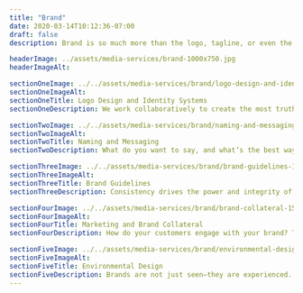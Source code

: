 ```yaml
---
title: "Brand"
date: 2020-03-14T10:12:36-07:00
draft: false
description: Brand is so much more than the logo, tagline, or even the product itself. Brand is what the customer feels about your company.

headerImage: ../assets/media-services/brand-1000x750.jpg
headerImageAlt:

sectionOneImage: ../../assets/media-services/brand/logo-design-and-identity-systems-1500x1000.jpg
sectionOneImageAlt:
sectionOneTitle: Logo Design and Identity Systems
sectionOneDescription: We work collaboratively to create the most truthful, compelling, and beautiful image of your brand. Supported by diligent research and fearless iteration, we explore many possibilities before arriving at a comprehensive and versatile identity system.

sectionTwoImage: ../../assets/media-services/brand/naming-and-messaging-1500x1000.jpg
sectionTwoImageAlt:
sectionTwoTitle: Naming and Messaging
sectionTwoDescription: What do you want to say, and what’s the best way to say it? Language defines a brand as much as aesthetics, and we can work with you to develop the perfect verbal identity. From naming your company to articulating brand promise and positioning, we’re here to help pinpoint and amplify the most authentic voice for your brand.

sectionThreeImage: ../../assets/media-services/brand/brand-guidelines-1500x1000.jpg
sectionThreeImageAlt:
sectionThreeTitle: Brand Guidelines
sectionThreeDescription: Consistency drives the power and integrity of a brand. We bulletproof your brand by creating logo specifications and guidelines for typography, color, iconography, image style and usage, and more. This ensures that anyone can apply your brand assets correctly and consistently.

sectionFourImage: ../../assets/media-services/brand/brand-collateral-1500x1000.jpg
sectionFourImageAlt:
sectionFourTitle: Marketing and Brand Collateral
sectionFourDescription: How do your customers engage with your brand? Through advertising? Printed matter? Social media? We can help amplify your voice by translating your brand to an infinite array of print, digital, and video campaigns that can grow with you and remain authentic in a multitude of touchpoints.

sectionFiveImage: ../../assets/media-services/brand/environmental-design-1500x1000.jpg
sectionFiveImageAlt:
sectionFiveTitle: Environmental Design
sectionFiveDescription: Brands are not just seen—they are experienced. In addition to a company’s logo and digital presence, brands must also communicate in the physical world. We design displays, signage and wayfinding systems, and interior and exterior architecture that help your brand function in spaces of all shapes and sizes.
---
```


